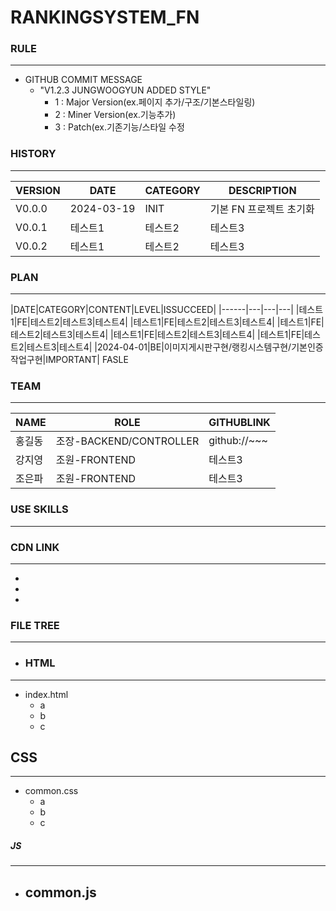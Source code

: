 # RANKINGSYSTEM_FN

### RULE
---
- GITHUB COMMIT MESSAGE
  - "V1.2.3 JUNGWOOGYUN ADDED STYLE" 
    - 1 : Major Version(ex.페이지 추가/구조/기본스타일링) 
    - 2 : Miner Version(ex.기능추가)
    - 3 : Patch(ex.기존기능/스타일 수정

### HISTORY
---
|VERSION|DATE|CATEGORY|DESCRIPTION|
|------|---|---|---|
|V0.0.0|2024-03-19|INIT|기본 FN 프로젝트 초기화|
|V0.0.1|테스트1|테스트2|테스트3|
|V0.0.2|테스트1|테스트2|테스트3|



### PLAN
---
|DATE|CATEGORY|CONTENT|LEVEL|ISSUCCEED|
|------|---|---|---|
|테스트1|FE|테스트2|테스트3|테스트4|
|테스트1|FE|테스트2|테스트3|테스트4|
|테스트1|FE|테스트2|테스트3|테스트4|
|테스트1|FE|테스트2|테스트3|테스트4|
|테스트1|FE|테스트2|테스트3|테스트4|
|2024-04-01|BE|이미지게시판구현/랭킹시스템구현/기본인증작업구현|IMPORTANT| FASLE


### TEAM
---
|NAME|ROLE|GITHUBLINK|
|------|---|---|
|홍길동|조장-BACKEND/CONTROLLER | github://~~~
|강지영|조원-FRONTEND|테스트3|
|조은파|조원-FRONTEND|테스트3|


### USE SKILLS
---

### CDN LINK
---
-
-
-


### FILE TREE
---

- ### HTML
- ----

- index.html
  - a
  - b
  - c

## CSS
---
- common.css
  - a
  - b
  - c

##### JS
---
- common.js
  - 

  

